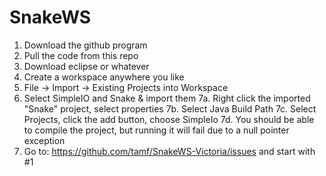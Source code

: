 SnakeWS
=======
1. Download the github program
2. Pull the code from this repo
3. Download eclipse or whatever
4. Create a workspace anywhere you like
5. File -> Import -> Existing Projects into Workspace
6. Select SimpleIO and Snake & import them
7a. Right click the imported "Snake" project, select properties
7b. Select Java Build Path
7c. Select Projects, click the add button, choose SimpleIo
7d. You should be able to compile the project, but running it will fail due to a null pointer exception
8. Go to: https://github.com/tamf/SnakeWS-Victoria/issues and start with #1
